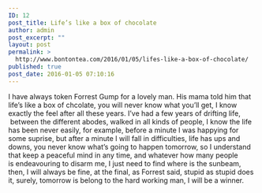 ```yaml
---
ID: 12
post_title: Life’s like a box of chocolate
author: admin
post_excerpt: ""
layout: post
permalink: >
  http://www.bontontea.com/2016/01/05/lifes-like-a-box-of-chocolate/
published: true
post_date: 2016-01-05 07:10:16
---
```

I have always token Forrest Gump for a lovely man. His mama told him that life’s like a box of chcolate, you will never know what you’ll get, I know exactly the feel after all these years. I’ve had a few years of drifting life,  between the different abodes, walked in all kinds of people, I know the life has been never easily, for example, before a minute I was happying for some suprise, but after a minute I will fall in difficulties, life has ups and downs, you never know what’s going to happen tomorrow, so I understand that keep a peaceful mind in any time, and whatever how many people is endeavouring to disarm me, I just need to find where is the sunbeam, then, I will always be fine, at the final, as Forrest said, stupid as stupid does it, surely, tomorrow is belong to the hard working man, I will be a winner.